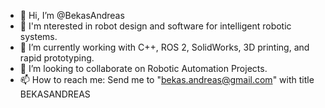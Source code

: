 - 👋 Hi, I’m @BekasAndreas
- 👀 I'm nterested in robot design and software for intelligent robotic systems.
- 🌱 I’m currently working with C++, ROS 2, SolidWorks, 3D printing, and rapid prototyping.
- 💞️ I’m looking to collaborate on Robotic Automation Projects.
- 📫 How to reach me: Send me to "bekas.andreas@gmail.com" with title BEKASANDREAS
<!---
BekasAndreas/BekasAndreas is a ✨ special ✨ repository because its `README.md` (this file) appears on your GitHub profile.
You can click the Preview link to take a look at your changes.
--->
